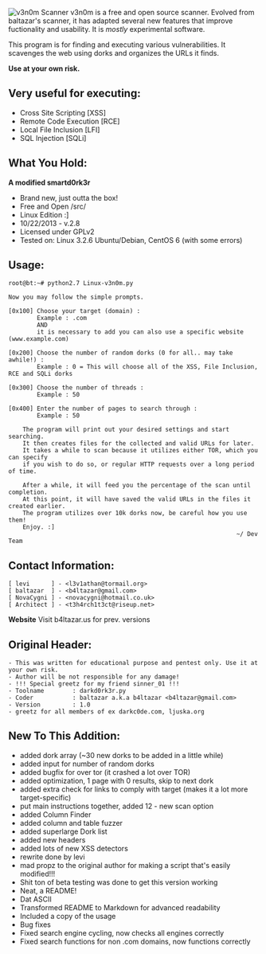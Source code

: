 ![v3n0m Scanner](http://i.imgur.com/A96CipT.png "hax")
v3n0m is a free and open source scanner. Evolved from baltazar's scanner, it has adapted several new features that improve fuctionality and usability. It is _mostly_ experimental software.<br />

This program is for finding and executing various vulnerabilities. It scavenges the web using dorks and organizes the URLs it finds.<br />

**Use at your own risk.**<br />

## Very useful for executing:
+ Cross Site Scripting [XSS]
+ Remote Code Execution [RCE]
+ Local File Inclusion [LFI]
+ SQL Injection [SQLi]

## What You Hold:

**A modified smartd0rk3r**
+ Brand new, just outta the box!
+ Free and Open /src/
+ Linux Edition :]
+ 10/22/2013 - v.2.8
+ Licensed under GPLv2
+ Tested on: Linux 3.2.6 Ubuntu/Debian, CentOS 6 (with some errors)

## Usage:

    root@bt:~# python2.7 Linux-v3n0m.py

    Now you may follow the simple prompts.

    [0x100] Choose your target (domain) :
            Example : .com
            AND
            it is necessary to add you can also use a specific website (www.example.com)

    [0x200] Choose the number of random dorks (0 for all.. may take awhile!) :
            Example : 0 = This will choose all of the XSS, File Inclusion, RCE and SQLi dorks

    [0x300] Choose the number of threads :
            Example : 50

    [0x400] Enter the number of pages to search through :
            Example : 50

        The program will print out your desired settings and start searching.
        It then creates files for the collected and valid URLs for later.
        It takes a while to scan because it utilizes either TOR, which you can specify
        if you wish to do so, or regular HTTP requests over a long period of time.

        After a while, it will feed you the percentage of the scan until completion.
        At this point, it will have saved the valid URLs in the files it created earlier.
        The program utilizes over 10k dorks now, be careful how you use them!
        Enjoy. :]
                                                                    ~/ Dev Team

## Contact Information:

    [ levi      ] - <l3v1athan@tormail.org>
    [ baltazar  ] - <b4ltazar@gmail.com>
    [ NovaCygni ] - <novacygni@hotmail.co.uk>
    [ Architect ] - <t3h4rch1t3ct@riseup.net>
**Website** Visit b4ltazar.us for prev. versions

## Original Header:

    - This was written for educational purpose and pentest only. Use it at your own risk.
    - Author will be not responsible for any damage!
    - !!! Special greetz for my friend sinner_01 !!!
    - Toolname        : darkd0rk3r.py
    - Coder           : baltazar a.k.a b4ltazar <b4ltazar@gmail.com>
    - Version         : 1.0
    - greetz for all members of ex darkc0de.com, ljuska.org

## New To This Addition:
+ added dork array (~30 new dorks to be added in a little while)
+ added input for number of random dorks
+ added bugfix for over tor (it crashed a lot over TOR)
+ added optimization, 1 page with 0 results, skip to next dork
+ added extra check for links to comply with target (makes it a lot more target-specific)
+ put main instructions together, added 12 - new scan option
+ added Column Finder
+ added column and table fuzzer
+ added superlarge Dork list
+ added new headers
+ added lots of new XSS detectors
+ rewrite done by levi
+ mad propz to the original author for making a script that's easily modified!!!
+ Shit ton of beta testing was done to get this version working
+ Neat, a README!
+ Dat ASCII
+ Transformed README to Markdown for advanced readability
+ Included a copy of the usage
+ Bug fixes
+ Fixed search engine cycling, now checks all engines correctly
+ Fixed search functions for non .com domains, now functions correctly